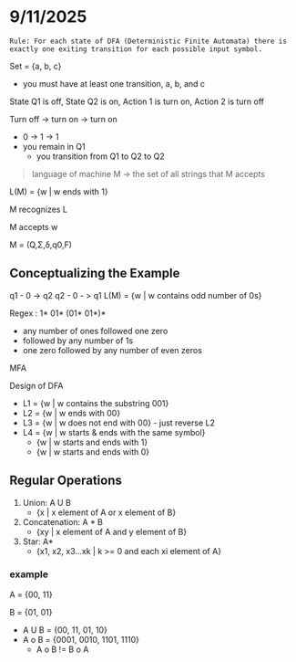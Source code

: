 # 9/11/2025
```
Rule: For each state of DFA (Deterministic Finite Automata) there is exactly one exiting transition for each possible input symbol.
```
Set = {a, b, c}
+ you must have at least one transition, a, b, and c

State Q1 is off, State Q2 is on, Action 1 is turn on, Action 2 is turn off

Turn off -> turn on -> turn on
- 0 -> 1 -> 1
- you remain in Q1
    - you transition from Q1 to Q2 to Q2

> language of machine M -> the set of all strings that M accepts

L(M) = {w | w ends with 1}

M recognizes L

M accepts w

M = (Q,Σ,δ,q0​,F)
## Conceptualizing the Example
q1 - 0 -> q2
q2 - 0 - > q1
L(M) = {w | w contains odd number of 0s}

Regex : 1* 01* (01* 01*)*
- any number of ones followed one zero
- followed by any number of 1s
- one zero followed by any number of even zeros

MFA

Design of DFA
- L1 = {w | w contains the substring 001}
- L2 = {w | w ends with 00}
- L3 = {w | w does not end with 00} - just reverse L2
- L4 = {w | w starts & ends with the same symbol}
    - {w | w starts and ends with 1} 
    - {w | w starts and ends with 0}

## Regular Operations
1. Union: A U B
    - {x | x element of A or x element of B}
2. Concatenation: A * B
    - {xy | x element of A and y element of B}
3. Star: A*
    - {x1, x2, x3...xk | k >= 0 and each xi element of A}
### example
A = {00, 11}

B = {01, 01}

- A U B = {00, 11, 01, 10}
- A o B = {0001, 0010, 1101, 1110}
    - A o B != B o A
